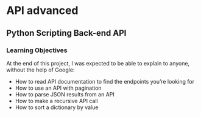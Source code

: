 # API advanced
## Python	Scripting	Back-end	API

### Learning Objectives
At the end of this project, I was expected to be able to explain to anyone, without the help of Google:

- How to read API documentation to find the endpoints you’re looking for
- How to use an API with pagination
- How to parse JSON results from an API
- How to make a recursive API call
- How to sort a dictionary by value

